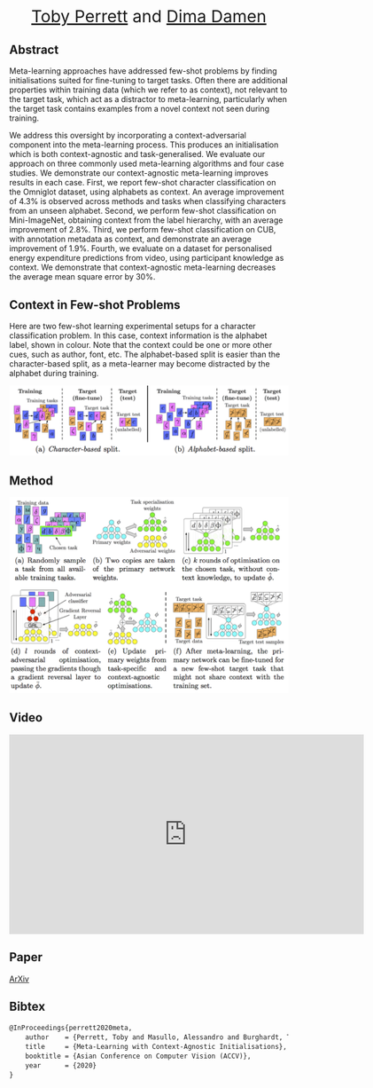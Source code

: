 <p align="center" style="font-size:30px">
<a href="https://tobyperrett.github.io/">Toby Perrett</a> and <a href="https://dimadamen.github.io/">Dima Damen</a>
</p>



## Abstract

Meta-learning approaches have addressed few-shot problems by finding initialisations suited for fine-tuning to target tasks. Often there are additional properties within training data (which we refer to as context), not relevant to the target task, which act as a distractor to meta-learning, particularly when the target task contains examples from a novel context not seen during training. 

We address this oversight by incorporating a context-adversarial component into the meta-learning process. This produces an initialisation which is both context-agnostic and task-generalised. We evaluate our approach on three commonly used meta-learning algorithms and four case studies. We demonstrate our context-agnostic meta-learning improves results in each case. First, we report few-shot character classification on the Omniglot dataset, using alphabets as context. An average improvement of 4.3% is observed across methods and tasks when classifying characters from an unseen alphabet. Second, we perform few-shot classification on Mini-ImageNet, obtaining context from the label hierarchy, with an average improvement of 2.8%.  Third, we perform few-shot classification on CUB, with annotation metadata as context, and demonstrate an average improvement of 1.9%. Fourth, we evaluate on a dataset for personalised energy expenditure predictions from video, using participant knowledge as context. We demonstrate that context-agnostic meta-learning decreases the average mean square error by 30%.

## Context in Few-shot Problems

Here are two few-shot learning experimental setups for a character classification problem.  In this case, context information is the alphabet label, shown in colour.  Note that the context could be one or more other cues, such as author, font, etc.   The alphabet-based split is easier than the character-based split, as a meta-learner may become distracted by the alphabet during training.

![Image](ab.png)

## Method

![Image](method.png)


## Video


<iframe align="center" width="640" height="360" src="https://www.youtube.com/embed/..." frameborder="0" allow="accelerometer; autoplay; encrypted-media; gyroscope; picture-in-picture" allowfullscreen></iframe>



## Paper

[ArXiv](https://arxiv.org/pdf/2007.14658.pdf)

## Bibtex

```markdown
@InProceedings{perrett2020meta,
    author    = {Perrett, Toby and Masullo, Alessandro and Burghardt, Tilo and Mirmehdi, Majid and Damen, Dima},
    title     = {Meta-Learning with Context-Agnostic Initialisations},
    booktitle = {Asian Conference on Computer Vision (ACCV)},
    year      = {2020}
}
```




